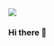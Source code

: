 <img src='https://user-images.githubusercontent.com/101475826/162542137-34d12c73-bd6a-406d-b350-0664b88e9a5a.jpg'>

### Hi there 👋
